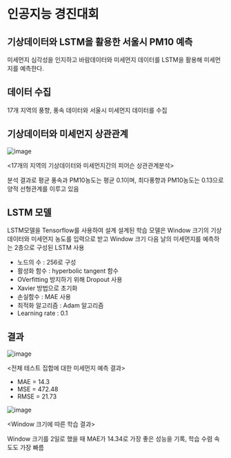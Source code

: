 # 인공지능 경진대회

## 기상데이터와 LSTM을 활용한 서울시 PM10 예측
미세먼지 심각성을 인지하고 바람데이터와 미세먼지 데이터를 LSTM을 활용해 미세먼지를 예측한다.

## 데이터 수집
17개 지역의 풍향, 풍속 데이터와 서울시 미세먼지 데이터를 수집

## 기상데이터와 미세먼지 상관관계
![image](https://user-images.githubusercontent.com/58103846/71713785-88764300-2e4e-11ea-8e85-d2648a1b6b91.png)

<17개의 지역의 기상데이터와 미세먼지간의 피어슨 상관관계분석>

분석 결과로 평균 풍속과 PM10농도는 평균 0.1이며, 최다풍향과 PM10농도는 0.13으로 양적 선형관계를 이루고 있음

## LSTM 모델
LSTM모델을 Tensorflow를 사용하여 설계
설계된 학습 모델은 Window 크기의 기상데이터와 미세먼지 농도를 입력으로 받고 Window 크기 다음 날의 미세먼지를 예측하는 2층으로 구성된 LSTM 사용

- 노드의 수 : 256로 구성
- 활성화 함수 : hyperbolic tangent 함수
- OVerfitting 방지하기 위해 Dropout 사용
- Xavier 방법으로 초기화
- 손실함수 : MAE 사용
- 최적화 알고리즘 : Adam 알고리즘
- Learning rate : 0.1

## 결과
![image](https://user-images.githubusercontent.com/58103846/71714180-23bbe800-2e50-11ea-9cae-68dc0093f120.png)

<전체 테스트 집합에 대한 미세먼지 예측 결과>

- MAE = 14.3
- MSE = 472.48
- RMSE = 21.73

![image](https://user-images.githubusercontent.com/58103846/71714187-333b3100-2e50-11ea-94a6-7cc8f1c9505f.png)

<Window 크기에 따른 학습 결과>

Window 크기를 2일로 했을 때 MAE가 14.34로 가장 좋은 성능을 기록, 학습 수렴 속도도 가장 빠름
